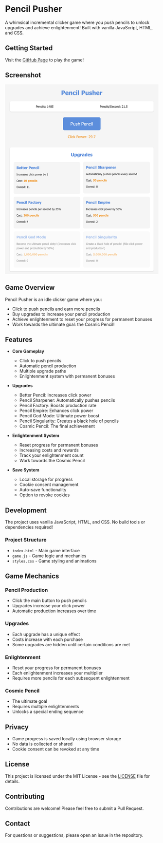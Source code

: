 # Pencil Pusher

A whimsical incremental clicker game where you push pencils to unlock upgrades and achieve enlightenment! Built with vanilla JavaScript, HTML, and CSS.


## Getting Started

Visit the [GitHub Page](https://welbornt.github.io/pencil-pusher/) to play the game!

## Screenshot

![Game Screenshot](screenshot.png?)

## Game Overview

Pencil Pusher is an idle clicker game where you:
- Click to push pencils and earn more pencils
- Buy upgrades to increase your pencil production
- Achieve enlightenment to reset your progress for permanent bonuses
- Work towards the ultimate goal: the Cosmic Pencil!

## Features

- **Core Gameplay**
  - Click to push pencils
  - Automatic pencil production
  - Multiple upgrade paths
  - Enlightenment system with permanent bonuses

- **Upgrades**
  - Better Pencil: Increases click power
  - Pencil Sharpener: Automatically pushes pencils
  - Pencil Factory: Boosts production rate
  - Pencil Empire: Enhances click power
  - Pencil God Mode: Ultimate power boost
  - Pencil Singularity: Creates a black hole of pencils
  - Cosmic Pencil: The final achievement

- **Enlightenment System**
  - Reset progress for permanent bonuses
  - Increasing costs and rewards
  - Track your enlightenment count
  - Work towards the Cosmic Pencil

- **Save System**
  - Local storage for progress
  - Cookie consent management
  - Auto-save functionality
  - Option to revoke cookies

## Development

The project uses vanilla JavaScript, HTML, and CSS. No build tools or dependencies required!

### Project Structure
- `index.html` - Main game interface
- `game.js` - Game logic and mechanics
- `styles.css` - Game styling and animations

## Game Mechanics

### Pencil Production
- Click the main button to push pencils
- Upgrades increase your click power
- Automatic production increases over time

### Upgrades
- Each upgrade has a unique effect
- Costs increase with each purchase
- Some upgrades are hidden until certain conditions are met

### Enlightenment
- Reset your progress for permanent bonuses
- Each enlightenment increases your multiplier
- Requires more pencils for each subsequent enlightenment

### Cosmic Pencil
- The ultimate goal
- Requires multiple enlightenments
- Unlocks a special ending sequence

## Privacy

- Game progress is saved locally using browser storage
- No data is collected or shared
- Cookie consent can be revoked at any time

## License

This project is licensed under the MIT License - see the [LICENSE](LICENSE) file for details.

## Contributing

Contributions are welcome! Please feel free to submit a Pull Request.

## Contact

For questions or suggestions, please open an issue in the repository. 